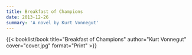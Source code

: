 ```yaml
---
title: Breakfast of Champions
date: 2013-12-26
summary: 'A novel by Kurt Vonnegut'
---
```


{{< booklist/book
title="Breakfast of Champions"
author="Kurt Vonnegut"
cover="cover.jpg"
format="Print" >}}
